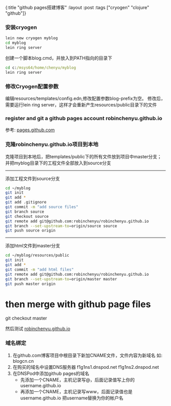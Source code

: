 {:title "github pages搭建博客"
 :layout :post
 :tags  ["cryogen" "clojure" "github"]}

### 安装cryogen

```bash
lein new cryogen myblog
cd myblog
lein ring server
```
创建一个脚本blog.cmd，并放入到PATH指向的目录下
```cmd
cd c:/msys64/home/chenyu/myblog
lein ring server
```

### 修改Cryogen配置参数

编辑resources/templates/config.edn,修改配置参数blog-prefix为空。
修改后，需要运行lein ring server，这样才会重新产生resources/public目录下的文件

### register and git a github pages account robinchenyu.github.io

参考: [pages.github.com](https://pages.github.com/)

### 克隆robinchenyu.github.io项目到本地

克隆项目到本地后，把templates/public下的所有文件放到项目中master分支；并把myblog目录下的工程文件全部放入到source分支

---------------------------------------------
添加工程文件到source分支
```bash
cd ~/myblog
git init
git add *
git add .gitignore
git commit -m "add source files"
git branch source
git checkout source
git remote add git@github.com:robinchenyu/robinchenyu.github.io
git branch --set-upstream-to=origin/source source
git push source origin
```
--------------------------------------------
添加html文件到master分支
```bash
cd ~/myblog/resources/public
git init
git add *
git commit -m "add html files"
git remote add git@github.com:robinchenyu/robinchenyu.github.io
git branch --set-upstream-to=origin/master master
git push master origin
```

# then merge with github page files

git checkout master

然后测试
[robinchenyu.github.io](http://blog912.cn)

### 域名绑定

1. 在github.com博客项目中根目录下新加CNAME文件，文件内容为新域名
   如: blogcn.cn
2. 在购买的域名中设置DNS服务器
   f1g1ns1.dnspod.net
   f1g1ns2.dnspod.net 
3. 在DNSPod中添加github pages的域名
   - 先添加一个CNAME，主机记录写@，后面记录值写上你的username.github.io
   - 再添加一个CNAME，主机记录写www，后面记录值也是username.github.io
   把username替换为你的帐户名
